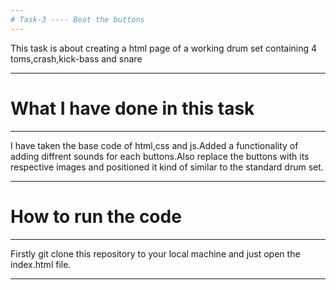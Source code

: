 ```yaml
---
# Task-3 ---- Beat the buttons
---
```


This task is about creating a html page of a working drum set containing 4 toms,crash,kick-bass and snare

---
# What I have done in this task
---

I have taken the base code of html,css and js.Added a functionality of adding diffrent sounds for each buttons.Also replace the buttons with its respective images and positioned it kind of similar to the standard drum set.

---
# How to run the code
---

Firstly git clone this repository to your local machine and just open the index.html file.

---
